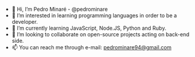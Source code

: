 - 👋 Hi, I’m Pedro Minaré - @pedrominare
- 👀 I’m interested in learning programming languages in order to be a developer.
- 🌱 I’m currently learning JavaScript, Node.JS, Python and Ruby.
- 💞️ I’m looking to collaborate on open-source projects acting on back-end side.
- 📫 You can reach me through e-mail: pedrominare94@gmail.com

<!---
pedrominare/pedrominare is a ✨ special ✨ repository because its `README.md` (this file) appears on your GitHub profile.
You can click the Preview link to take a look at your changes.
--->
